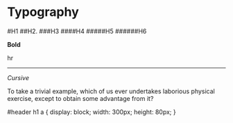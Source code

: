 Typography
=====

#H1
##H2.
###H3
####H4
#####H5
######H6

**Bold**

hr
<hr>

_Cursive_

<p>To take a trivial example, which of us ever undertakes laborious physical exercise, except to obtain some advantage from it?</p>

<div class="code">#header h1 a {
display: block;
width: 300px;
height: 80px;
}
</div>
